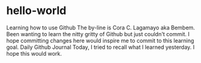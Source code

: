 # hello-world
Learning how to use Github
The by-line is Cora C. Lagamayo aka Bembem. Been wanting to learn the nitty gritty of Github  but just couldn't commit. I hope committing changes here would inspire me to commit to this learning goal.
Daily Github Journal
Today,  I tried to recall what I learned yesterday. I hope this would work.
